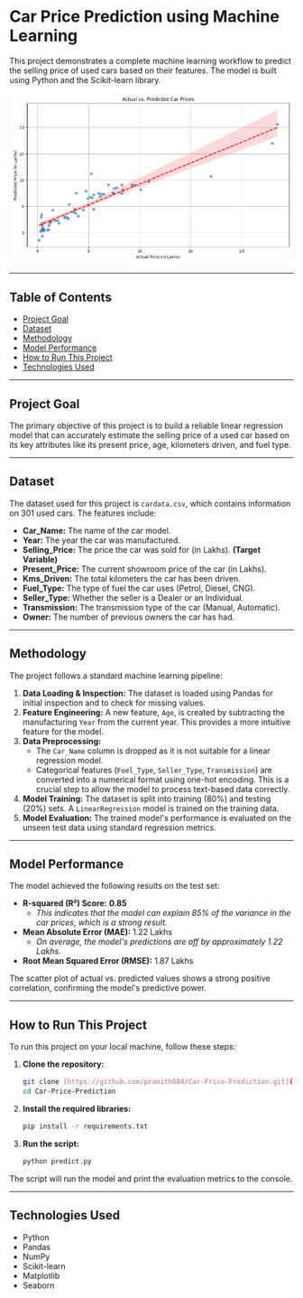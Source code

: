 # Car Price Prediction using Machine Learning

This project demonstrates a complete machine learning workflow to predict the selling price of used cars based on their features. The model is built using Python and the Scikit-learn library.

![Actual vs Predicted Prices](actual_vs_predicted.png)

---

## Table of Contents
- [Project Goal](#project-goal)
- [Dataset](#dataset)
- [Methodology](#methodology)
- [Model Performance](#model-performance)
- [How to Run This Project](#how-to-run-this-project)
- [Technologies Used](#technologies-used)

---

## Project Goal
The primary objective of this project is to build a reliable linear regression model that can accurately estimate the selling price of a used car based on its key attributes like its present price, age, kilometers driven, and fuel type.

---

## Dataset
The dataset used for this project is `cardata.csv`, which contains information on 301 used cars. The features include:
- **Car_Name:** The name of the car model.
- **Year:** The year the car was manufactured.
- **Selling_Price:** The price the car was sold for (in Lakhs). **(Target Variable)**
- **Present_Price:** The current showroom price of the car (in Lakhs).
- **Kms_Driven:** The total kilometers the car has been driven.
- **Fuel_Type:** The type of fuel the car uses (Petrol, Diesel, CNG).
- **Seller_Type:** Whether the seller is a Dealer or an Individual.
- **Transmission:** The transmission type of the car (Manual, Automatic).
- **Owner:** The number of previous owners the car has had.

---

## Methodology
The project follows a standard machine learning pipeline:

1.  **Data Loading & Inspection:** The dataset is loaded using Pandas for initial inspection and to check for missing values.
2.  **Feature Engineering:** A new feature, `Age`, is created by subtracting the manufacturing `Year` from the current year. This provides a more intuitive feature for the model.
3.  **Data Preprocessing:**
    * The `Car_Name` column is dropped as it is not suitable for a linear regression model.
    * Categorical features (`Fuel_Type`, `Seller_Type`, `Transmission`) are converted into a numerical format using one-hot encoding. This is a crucial step to allow the model to process text-based data correctly.
4.  **Model Training:** The dataset is split into training (80%) and testing (20%) sets. A `LinearRegression` model is trained on the training data.
5.  **Model Evaluation:** The trained model's performance is evaluated on the unseen test data using standard regression metrics.

---

## Model Performance
The model achieved the following results on the test set:

- **R-squared (R²) Score:** **0.85**
  - *This indicates that the model can explain 85% of the variance in the car prices, which is a strong result.*
- **Mean Absolute Error (MAE):** 1.22 Lakhs
  - *On average, the model's predictions are off by approximately 1.22 Lakhs.*
- **Root Mean Squared Error (RMSE):** 1.87 Lakhs

The scatter plot of actual vs. predicted values shows a strong positive correlation, confirming the model's predictive power.

---

## How to Run This Project
To run this project on your local machine, follow these steps:

1.  **Clone the repository:**
    ```bash
    git clone [https://github.com/pranith684/Car-Price-Prediction.git](https://github.com/pranith684/Car-Price-Prediction.git)
    cd Car-Price-Prediction
    ```
2.  **Install the required libraries:**
    ```bash
    pip install -r requirements.txt
    ```
3.  **Run the script:**
    ```bash
    python predict.py
    ```
The script will run the model and print the evaluation metrics to the console.

---

## Technologies Used
- Python
- Pandas
- NumPy
- Scikit-learn
- Matplotlib
- Seaborn
